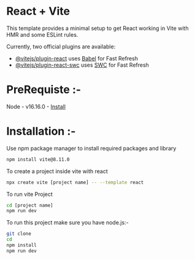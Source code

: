 # React + Vite

This template provides a minimal setup to get React working in Vite with HMR and some ESLint rules.

Currently, two official plugins are available:

- [@vitejs/plugin-react](https://github.com/vitejs/vite-plugin-react/blob/main/packages/plugin-react/README.md) uses [Babel](https://babeljs.io/) for Fast Refresh
- [@vitejs/plugin-react-swc](https://github.com/vitejs/vite-plugin-react-swc) uses [SWC](https://swc.rs/) for Fast Refresh

# PreRequiste :-

Node - v16.16.0 - [Install](https://nodejs.org/dist/v16.16.0/win-x64/node.exe)

# Installation :-

Use npm package manager to install required packages and library

```bash
npm install vite@8.11.0
```

To create a project inside vite with react

```bash
npx create vite [project name] -- --template react
```

To run vite Project

```bash
cd [project name]
npm run dev
```

To run this project make sure you have node.js:-

```bash
git clone
cd
npm install
npm run dev
```
